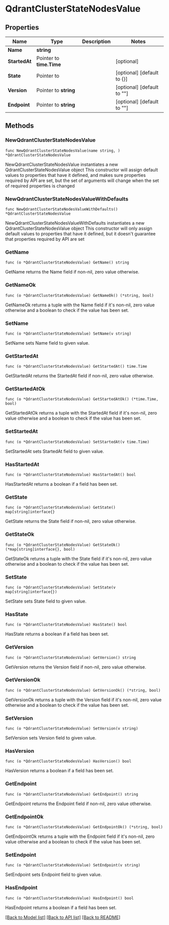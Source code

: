 # QdrantClusterStateNodesValue

## Properties

Name | Type | Description | Notes
------------ | ------------- | ------------- | -------------
**Name** | **string** |  | 
**StartedAt** | Pointer to **time.Time** |  | [optional] 
**State** | Pointer to  |  | [optional] [default to {}]
**Version** | Pointer to **string** |  | [optional] [default to ""]
**Endpoint** | Pointer to **string** |  | [optional] [default to ""]

## Methods

### NewQdrantClusterStateNodesValue

`func NewQdrantClusterStateNodesValue(name string, ) *QdrantClusterStateNodesValue`

NewQdrantClusterStateNodesValue instantiates a new QdrantClusterStateNodesValue object
This constructor will assign default values to properties that have it defined,
and makes sure properties required by API are set, but the set of arguments
will change when the set of required properties is changed

### NewQdrantClusterStateNodesValueWithDefaults

`func NewQdrantClusterStateNodesValueWithDefaults() *QdrantClusterStateNodesValue`

NewQdrantClusterStateNodesValueWithDefaults instantiates a new QdrantClusterStateNodesValue object
This constructor will only assign default values to properties that have it defined,
but it doesn't guarantee that properties required by API are set

### GetName

`func (o *QdrantClusterStateNodesValue) GetName() string`

GetName returns the Name field if non-nil, zero value otherwise.

### GetNameOk

`func (o *QdrantClusterStateNodesValue) GetNameOk() (*string, bool)`

GetNameOk returns a tuple with the Name field if it's non-nil, zero value otherwise
and a boolean to check if the value has been set.

### SetName

`func (o *QdrantClusterStateNodesValue) SetName(v string)`

SetName sets Name field to given value.


### GetStartedAt

`func (o *QdrantClusterStateNodesValue) GetStartedAt() time.Time`

GetStartedAt returns the StartedAt field if non-nil, zero value otherwise.

### GetStartedAtOk

`func (o *QdrantClusterStateNodesValue) GetStartedAtOk() (*time.Time, bool)`

GetStartedAtOk returns a tuple with the StartedAt field if it's non-nil, zero value otherwise
and a boolean to check if the value has been set.

### SetStartedAt

`func (o *QdrantClusterStateNodesValue) SetStartedAt(v time.Time)`

SetStartedAt sets StartedAt field to given value.

### HasStartedAt

`func (o *QdrantClusterStateNodesValue) HasStartedAt() bool`

HasStartedAt returns a boolean if a field has been set.

### GetState

`func (o *QdrantClusterStateNodesValue) GetState() map[string]interface{}`

GetState returns the State field if non-nil, zero value otherwise.

### GetStateOk

`func (o *QdrantClusterStateNodesValue) GetStateOk() (*map[string]interface{}, bool)`

GetStateOk returns a tuple with the State field if it's non-nil, zero value otherwise
and a boolean to check if the value has been set.

### SetState

`func (o *QdrantClusterStateNodesValue) SetState(v map[string]interface{})`

SetState sets State field to given value.

### HasState

`func (o *QdrantClusterStateNodesValue) HasState() bool`

HasState returns a boolean if a field has been set.

### GetVersion

`func (o *QdrantClusterStateNodesValue) GetVersion() string`

GetVersion returns the Version field if non-nil, zero value otherwise.

### GetVersionOk

`func (o *QdrantClusterStateNodesValue) GetVersionOk() (*string, bool)`

GetVersionOk returns a tuple with the Version field if it's non-nil, zero value otherwise
and a boolean to check if the value has been set.

### SetVersion

`func (o *QdrantClusterStateNodesValue) SetVersion(v string)`

SetVersion sets Version field to given value.

### HasVersion

`func (o *QdrantClusterStateNodesValue) HasVersion() bool`

HasVersion returns a boolean if a field has been set.

### GetEndpoint

`func (o *QdrantClusterStateNodesValue) GetEndpoint() string`

GetEndpoint returns the Endpoint field if non-nil, zero value otherwise.

### GetEndpointOk

`func (o *QdrantClusterStateNodesValue) GetEndpointOk() (*string, bool)`

GetEndpointOk returns a tuple with the Endpoint field if it's non-nil, zero value otherwise
and a boolean to check if the value has been set.

### SetEndpoint

`func (o *QdrantClusterStateNodesValue) SetEndpoint(v string)`

SetEndpoint sets Endpoint field to given value.

### HasEndpoint

`func (o *QdrantClusterStateNodesValue) HasEndpoint() bool`

HasEndpoint returns a boolean if a field has been set.


[[Back to Model list]](../README.md#documentation-for-models) [[Back to API list]](../README.md#documentation-for-api-endpoints) [[Back to README]](../README.md)


